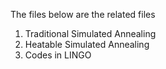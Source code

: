 The files below are the related files
  1. Traditional Simulated Annealing 
  2. Heatable Simulated Annealing
  3. Codes in LINGO
